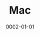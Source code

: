 ---
title: Mac
date: 0002-01-01
ico: mdi:apple
color:
  title: gray
  shade: 300
hardware:

  - type: Laptop
    name: MacBook › Pro
    sub:
      - 2021
      - M1 Pro
      - 14"
      - 8-core
    link: https://amazon.com/dp/B09JQL8KP9?tag=qrayg-20

  - type: Dock
    name: CalDigit › TS4
    sub:
      - Thunderbolt 4
    link: https://amazon.com/dp/B09GK8LBWS?tag=qrayg-20

  # - type: Dock
  #   name: Brydge › Stone Pro
  #   sub:
  #     - Thunderbolt 3
  #   link: https://amazon.com/dp/B08G9WDH6B?tag=qrayg-20

  - type: Hub
    name: Sabrent › USB
    sub:
      - 16 Ports
      - 90 Watts
    link: https://amazon.com/dp/B07KHRLSTT?tag=qrayg-20

  # - type: Hub
  #   name: Satechi › Stand
  #   sub:
  #     - 3x USB3
  #     - 1x USBC
  #     - SD/microSD
  #   link: https://amazon.com/dp/B07GX1WW47?tag=qrayg-20

  - type: Ext SSD
    name: Samsung › T7
    sub:
      - 2TB
      - 500GB
    link: https://amazon.com/dp/B0874XN4D8?tag=qrayg-20

---